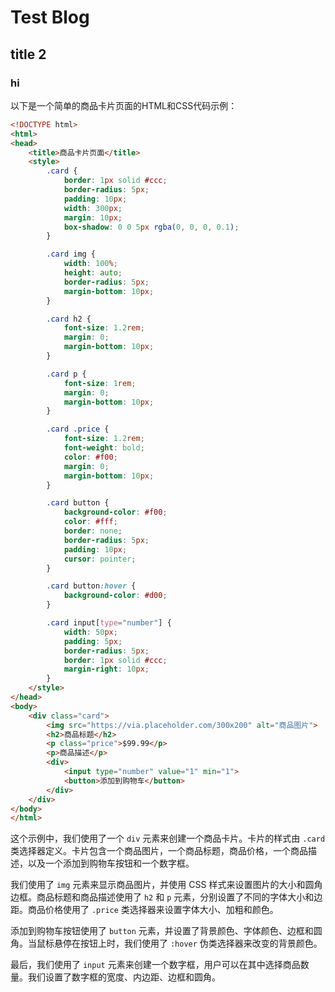 # Test Blog

## title 2

### hi

以下是一个简单的商品卡片页面的HTML和CSS代码示例：

```html
<!DOCTYPE html>
<html>
<head>
	<title>商品卡片页面</title>
	<style>
		.card {
			border: 1px solid #ccc;
			border-radius: 5px;
			padding: 10px;
			width: 300px;
			margin: 10px;
			box-shadow: 0 0 5px rgba(0, 0, 0, 0.1);
		}

		.card img {
			width: 100%;
			height: auto;
			border-radius: 5px;
			margin-bottom: 10px;
		}

		.card h2 {
			font-size: 1.2rem;
			margin: 0;
			margin-bottom: 10px;
		}

		.card p {
			font-size: 1rem;
			margin: 0;
			margin-bottom: 10px;
		}

		.card .price {
			font-size: 1.2rem;
			font-weight: bold;
			color: #f00;
			margin: 0;
			margin-bottom: 10px;
		}

		.card button {
			background-color: #f00;
			color: #fff;
			border: none;
			border-radius: 5px;
			padding: 10px;
			cursor: pointer;
		}

		.card button:hover {
			background-color: #d00;
		}

		.card input[type="number"] {
			width: 50px;
			padding: 5px;
			border-radius: 5px;
			border: 1px solid #ccc;
			margin-right: 10px;
		}
	</style>
</head>
<body>
	<div class="card">
		<img src="https://via.placeholder.com/300x200" alt="商品图片">
		<h2>商品标题</h2>
		<p class="price">$99.99</p>
		<p>商品描述</p>
		<div>
			<input type="number" value="1" min="1">
			<button>添加到购物车</button>
		</div>
	</div>
</body>
</html>
```

这个示例中，我们使用了一个 `div` 元素来创建一个商品卡片。卡片的样式由 `.card` 类选择器定义。卡片包含一个商品图片，一个商品标题，商品价格，一个商品描述，以及一个添加到购物车按钮和一个数字框。

我们使用了 `img` 元素来显示商品图片，并使用 CSS 样式来设置图片的大小和圆角边框。商品标题和商品描述使用了 `h2` 和 `p` 元素，分别设置了不同的字体大小和边距。商品价格使用了 `.price` 类选择器来设置字体大小、加粗和颜色。

添加到购物车按钮使用了 `button` 元素，并设置了背景颜色、字体颜色、边框和圆角。当鼠标悬停在按钮上时，我们使用了 `:hover` 伪类选择器来改变的背景颜色。

最后，我们使用了 `input` 元素来创建一个数字框，用户可以在其中选择商品数量。我们设置了数字框的宽度、内边距、边框和圆角。